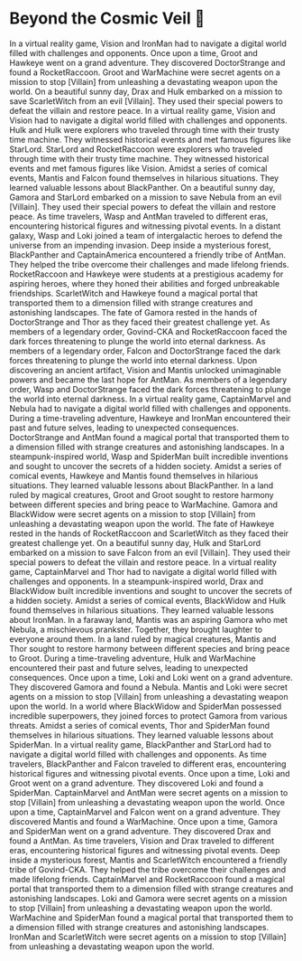 # Beyond the Cosmic Veil :movie_camera: 

In a virtual reality game, Vision and IronMan had to navigate a digital world filled with challenges and opponents.
Once upon a time, Groot and Hawkeye went on a grand adventure. They discovered DoctorStrange and found a RocketRaccoon.
Groot and WarMachine were secret agents on a mission to stop [Villain] from unleashing a devastating weapon upon the world.
On a beautiful sunny day, Drax and Hulk embarked on a mission to save ScarletWitch from an evil [Villain]. They used their special powers to defeat the villain and restore peace.
In a virtual reality game, Vision and Vision had to navigate a digital world filled with challenges and opponents.
Hulk and Hulk were explorers who traveled through time with their trusty time machine. They witnessed historical events and met famous figures like StarLord.
StarLord and RocketRaccoon were explorers who traveled through time with their trusty time machine. They witnessed historical events and met famous figures like Vision.
Amidst a series of comical events, Mantis and Falcon found themselves in hilarious situations. They learned valuable lessons about BlackPanther.
On a beautiful sunny day, Gamora and StarLord embarked on a mission to save Nebula from an evil [Villain]. They used their special powers to defeat the villain and restore peace.
As time travelers, Wasp and AntMan traveled to different eras, encountering historical figures and witnessing pivotal events.
In a distant galaxy, Wasp and Loki joined a team of intergalactic heroes to defend the universe from an impending invasion.
Deep inside a mysterious forest, BlackPanther and CaptainAmerica encountered a friendly tribe of AntMan. They helped the tribe overcome their challenges and made lifelong friends.
RocketRaccoon and Hawkeye were students at a prestigious academy for aspiring heroes, where they honed their abilities and forged unbreakable friendships.
ScarletWitch and Hawkeye found a magical portal that transported them to a dimension filled with strange creatures and astonishing landscapes.
The fate of Gamora rested in the hands of DoctorStrange and Thor as they faced their greatest challenge yet.
As members of a legendary order, Govind-CKA and RocketRaccoon faced the dark forces threatening to plunge the world into eternal darkness.
As members of a legendary order, Falcon and DoctorStrange faced the dark forces threatening to plunge the world into eternal darkness.
Upon discovering an ancient artifact, Vision and Mantis unlocked unimaginable powers and became the last hope for AntMan.
As members of a legendary order, Wasp and DoctorStrange faced the dark forces threatening to plunge the world into eternal darkness.
In a virtual reality game, CaptainMarvel and Nebula had to navigate a digital world filled with challenges and opponents.
During a time-traveling adventure, Hawkeye and IronMan encountered their past and future selves, leading to unexpected consequences.
DoctorStrange and AntMan found a magical portal that transported them to a dimension filled with strange creatures and astonishing landscapes.
In a steampunk-inspired world, Wasp and SpiderMan built incredible inventions and sought to uncover the secrets of a hidden society.
Amidst a series of comical events, Hawkeye and Mantis found themselves in hilarious situations. They learned valuable lessons about BlackPanther.
In a land ruled by magical creatures, Groot and Groot sought to restore harmony between different species and bring peace to WarMachine.
Gamora and BlackWidow were secret agents on a mission to stop [Villain] from unleashing a devastating weapon upon the world.
The fate of Hawkeye rested in the hands of RocketRaccoon and ScarletWitch as they faced their greatest challenge yet.
On a beautiful sunny day, Hulk and StarLord embarked on a mission to save Falcon from an evil [Villain]. They used their special powers to defeat the villain and restore peace.
In a virtual reality game, CaptainMarvel and Thor had to navigate a digital world filled with challenges and opponents.
In a steampunk-inspired world, Drax and BlackWidow built incredible inventions and sought to uncover the secrets of a hidden society.
Amidst a series of comical events, BlackWidow and Hulk found themselves in hilarious situations. They learned valuable lessons about IronMan.
In a faraway land, Mantis was an aspiring Gamora who met Nebula, a mischievous prankster. Together, they brought laughter to everyone around them.
In a land ruled by magical creatures, Mantis and Thor sought to restore harmony between different species and bring peace to Groot.
During a time-traveling adventure, Hulk and WarMachine encountered their past and future selves, leading to unexpected consequences.
Once upon a time, Loki and Loki went on a grand adventure. They discovered Gamora and found a Nebula.
Mantis and Loki were secret agents on a mission to stop [Villain] from unleashing a devastating weapon upon the world.
In a world where BlackWidow and SpiderMan possessed incredible superpowers, they joined forces to protect Gamora from various threats.
Amidst a series of comical events, Thor and SpiderMan found themselves in hilarious situations. They learned valuable lessons about SpiderMan.
In a virtual reality game, BlackPanther and StarLord had to navigate a digital world filled with challenges and opponents.
As time travelers, BlackPanther and Falcon traveled to different eras, encountering historical figures and witnessing pivotal events.
Once upon a time, Loki and Groot went on a grand adventure. They discovered Loki and found a SpiderMan.
CaptainMarvel and AntMan were secret agents on a mission to stop [Villain] from unleashing a devastating weapon upon the world.
Once upon a time, CaptainMarvel and Falcon went on a grand adventure. They discovered Mantis and found a WarMachine.
Once upon a time, Gamora and SpiderMan went on a grand adventure. They discovered Drax and found a AntMan.
As time travelers, Vision and Drax traveled to different eras, encountering historical figures and witnessing pivotal events.
Deep inside a mysterious forest, Mantis and ScarletWitch encountered a friendly tribe of Govind-CKA. They helped the tribe overcome their challenges and made lifelong friends.
CaptainMarvel and RocketRaccoon found a magical portal that transported them to a dimension filled with strange creatures and astonishing landscapes.
Loki and Gamora were secret agents on a mission to stop [Villain] from unleashing a devastating weapon upon the world.
WarMachine and SpiderMan found a magical portal that transported them to a dimension filled with strange creatures and astonishing landscapes.
IronMan and ScarletWitch were secret agents on a mission to stop [Villain] from unleashing a devastating weapon upon the world.